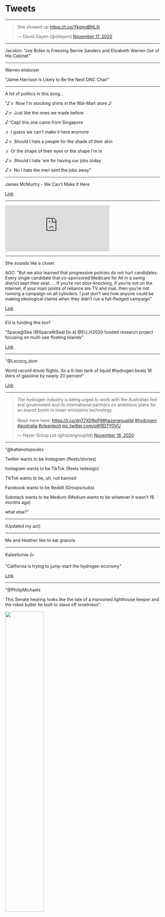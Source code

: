 # Tweets

---

<blockquote class="twitter-tweet"><p lang="en" dir="ltr">She showed up <a href="https://t.co/YkgmdBHL5i">https://t.co/YkgmdBHL5i</a></p>&mdash; David Dayen (@ddayen) <a href="https://twitter.com/ddayen/status/1328777896526168064?ref_src=twsrc%5Etfw">November 17, 2020</a></blockquote> <script async src="https://platform.twitter.com/widgets.js" charset="utf-8"></script>

---

Jacobin: "Joe Biden Is Freezing Bernie Sanders and Elizabeth Warren Out of His Cabinet"

---

Warren endorser

"Jaime Harrison Is Likely to Be the Next DNC Chair"

---

A lot of politics in this song... 

"♪♬ Now I'm stocking shirts in the Wal-Mart store ♪

♪♬ Just like the ones we made before

♪ 'Cept this one came from Singapore

♬ I guess we can't make it here anymore

♪♬ Should I hate a people for the shade of their skin

♬ Or the shape of their eyes or the shape I'm in

♪♬ Should I hate 'em for having our jobs today

♪♬ No I hate the men sent the jobs away"

---

James McMurtry - We Can't Make It Here

[Link](https://youtu.be/Szclr2caFG8)

---

<iframe width="340"  src="https://www.youtube.com/embed/DRR4uBb8Am4" frameborder="0" allow="accelerometer; autoplay; clipboard-write; encrypted-media; gyroscope; picture-in-picture" allowfullscreen></iframe>

---

She sounds like a closer.

AOC: "But we also learned that progressive policies do not hurt
candidates. Every single candidate that co-sponsored Medicare for All
in a swing district kept their seat.  ... If you’re not door-knocking,
if you’re not on the internet, if your main points of reliance are TV
and mail, then you’re not running a campaign on all cylinders. I just
don’t see how anyone could be making ideological claims when they
didn’t run a full-fledged campaign"

[Link](https://www.nytimes.com/2020/11/07/us/politics/aoc-biden-progressives.html)

---

EU is funding this too? 

"Space@Sea (@SpaceAtSea) [is a] @EU_H2020 funded research project
focusing on multi-use floating islands"

[Link](https://mobile.twitter.com/SpaceAtSea)

---

"@Lecocq_dom

World record drone flights. So a 6-liter tank of liquid \#hydrogen
beats 16 liters of gasoline by nearly 20 percent"

[Link](https://twitter.com/Lecocq_dom/status/1328597954089902081)

---

<blockquote class="twitter-tweet"><p lang="en" dir="ltr">The hydrogen industry is being urged to work with the Australian federal government and its international partners on ambitious plans for an export boom in lower emissions technology.<br><br>Read more here: <a href="https://t.co/dn77XDRoP9">https://t.co/dn77XDRoP9</a><a href="https://twitter.com/hashtag/hazergroupltd?src=hash&amp;ref_src=twsrc%5Etfw">#hazergroupltd</a> <a href="https://twitter.com/hashtag/hydrogen?src=hash&amp;ref_src=twsrc%5Etfw">#hydrogen</a> <a href="https://twitter.com/hashtag/australia?src=hash&amp;ref_src=twsrc%5Etfw">#australia</a> <a href="https://twitter.com/hashtag/cleantech?src=hash&amp;ref_src=twsrc%5Etfw">#cleantech</a> <a href="https://t.co/oiKRD7YGVU">pic.twitter.com/oiKRD7YGVU</a></p>&mdash; Hazer Group Ltd (@hazergroupltd) <a href="https://twitter.com/hazergroupltd/status/1328910946044157952?ref_src=twsrc%5Etfw">November 18, 2020</a></blockquote> <script async src="https://platform.twitter.com/widgets.js" charset="utf-8"></script>

---

"@katienotopoulos

Twitter wants to be Instagram (fleets/stories)

Instagram wants to be TikTok (Reels redesign)

TikTok wants to be, uh, not banned

Facebook wants to be Reddit (Groups/subs)

Substack wants to be Medium (Medium wants to be whatever it wasn't 18 months ago)

what else?"

---

(Updated my act)

---

Me and Heather like to eat granola

---

Kaleefornia 👍 

"California is trying to jump-start the hydrogen economy"

[Link](https://www.sanjuandailystar.com/post/california-is-trying-to-jump-start-the-hydrogen-economy)

---

"@PhilipMichaels

This Senate hearing looks like the tale of a marooned lighthouse
keeper and the robot butler he built to stave off loneliness"

<img width="50%" src="https://pbs.twimg.com/media/EnEItIuUcAA7sfD?format=jpg&name=small"/>

---

Industrial Age society, the Second Wave began in Western Europe with
the Industrial Revolution, and subsequently spread across the
world. Key aspects of Second Wave society are the nuclear family, a
factory-type education system and the corporation. The Third Wave is
the post-industrial society based on hi-tech with all its benefits and
adverse effects causing major attitude shifts in society. Institutions
are built around methods of production, so when a new wave arrives,
older structures around governance, education, health start to crumble
despite the best efforts of people working in them.

## For Members

[Link](https://thirdwave-members.herokuapp.com)

## Reference

[Nations and Nationalism, Culture, Narratives](/2013/02/nations-and-nationalism.md)

[The Fundamentals of Industrial Ideologies](/2011/04/fundamentals-of-industrial-ideologies.md)

[Education, Workplace](2017/09/education-workplace.md)

[Patents](/2018/09/patents.md)

[War on Drugs](/2019/11/war-on-drugs.md)

[Religion](/2015/04/god-religion.md)

[Democracy, Parties](/2016/11/democracy.md)

[Economy](/2018/05/economy.md)

[Globalization](/2018/09/globalization.md)

[Rome, The First Wave](/2017/12/rome.md)

[Human Nature & Health](/2020/07/human-nature.md)

[Climate Change](/2018/12/climate.md)

[The Middle East](/2019/07/middleeast.md)

[TR](../tr)

## Browse

[By Year](years.md)

[Search](search.html)

[Tweet Archive](/tweets/README.md)



